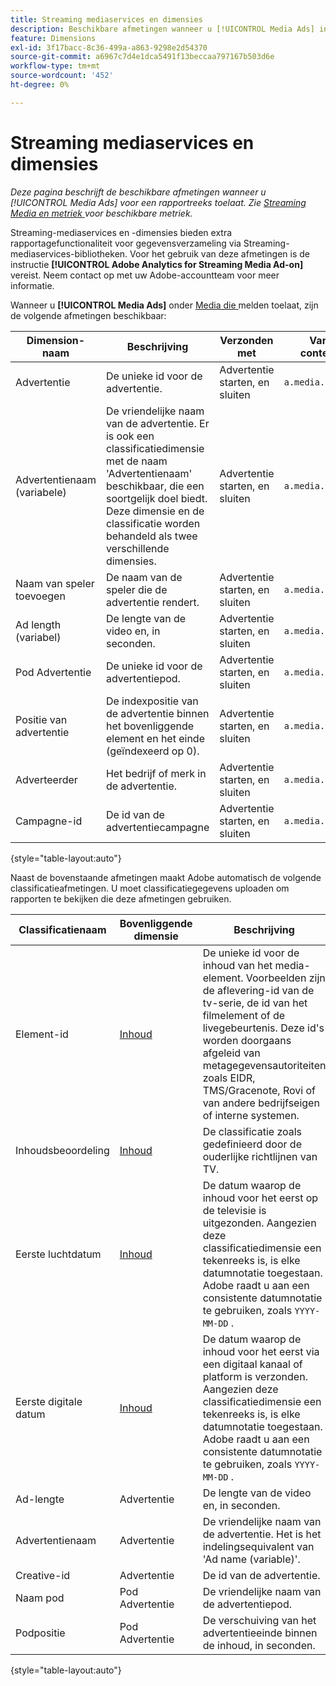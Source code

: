 ```yaml
---
title: Streaming mediaservices en dimensies
description: Beschikbare afmetingen wanneer u [!UICONTROL Media Ads] inschakelt voor een rapportsuite.
feature: Dimensions
exl-id: 3f17bacc-8c36-499a-a863-9298e2d54370
source-git-commit: a6967c7d4e1dca5491f13beccaa797167b503d6e
workflow-type: tm+mt
source-wordcount: '452'
ht-degree: 0%

---
```


# Streaming mediaservices en dimensies

*Deze pagina beschrijft de beschikbare afmetingen wanneer u [!UICONTROL Media Ads] voor een rapportreeks toelaat. Zie [ Streaming Media en metriek ](../metrics/sm-ads.md) voor beschikbare metriek.*

Streaming-mediaservices en -dimensies bieden extra rapportagefunctionaliteit voor gegevensverzameling via Streaming-mediaservices-bibliotheken. Voor het gebruik van deze afmetingen is de instructie **[!UICONTROL Adobe Analytics for Streaming Media Ad-on]** vereist. Neem contact op met uw Adobe-accountteam voor meer informatie.

Wanneer u **[!UICONTROL Media Ads]** onder [ Media die ](/help/admin/tools/manage-rs/edit-settings/media-management.md) melden toelaat, zijn de volgende afmetingen beschikbaar:

| Dimension-naam | Beschrijving | Verzonden met | Variabele van contextgegevens |
| --- | --- | --- | --- |
| Advertentie | De unieke id voor de advertentie. | Advertentie starten, en sluiten | `a.media.ad.name` |
| Advertentienaam (variabele) | De vriendelijke naam van de advertentie. Er is ook een classificatiedimensie met de naam &#39;Advertentienaam&#39; beschikbaar, die een soortgelijk doel biedt. Deze dimensie en de classificatie worden behandeld als twee verschillende dimensies. | Advertentie starten, en sluiten | `a.media.ad.friendlyName` |
| Naam van speler toevoegen | De naam van de speler die de advertentie rendert. | Advertentie starten, en sluiten | `a.media.ad.playerName` |
| Ad length (variabel) | De lengte van de video en, in seconden. | Advertentie starten, en sluiten | `a.media.ad.length` |
| Pod Advertentie | De unieke id voor de advertentiepod. | Advertentie starten, en sluiten | `a.media.ad.pod` |
| Positie van advertentie | De indexpositie van de advertentie binnen het bovenliggende element en het einde (geïndexeerd op 0). | Advertentie starten, en sluiten | `a.media.ad.podPosition` |
| Adverteerder | Het bedrijf of merk in de advertentie. | Advertentie starten, en sluiten | `a.media.ad.advertiser` |
| Campagne-id | De id van de advertentiecampagne | Advertentie starten, en sluiten | `a.media.ad.campaign` |

{style="table-layout:auto"}

Naast de bovenstaande afmetingen maakt Adobe automatisch de volgende classificatieafmetingen. U moet classificatiegegevens uploaden om rapporten te bekijken die deze afmetingen gebruiken.

| Classificatienaam | Bovenliggende dimensie | Beschrijving |
| --- | --- | --- |
| Element-id | [ Inhoud ](sm-core.md) | De unieke id voor de inhoud van het media-element. Voorbeelden zijn de aflevering-id van de tv-serie, de id van het filmelement of de livegebeurtenis. Deze id&#39;s worden doorgaans afgeleid van metagegevensautoriteiten zoals EIDR, TMS/Gracenote, Rovi of van andere bedrijfseigen of interne systemen. |
| Inhoudsbeoordeling | [ Inhoud ](sm-core.md) | De classificatie zoals gedefinieerd door de ouderlijke richtlijnen van TV. |
| Eerste luchtdatum | [ Inhoud ](sm-core.md) | De datum waarop de inhoud voor het eerst op de televisie is uitgezonden. Aangezien deze classificatiedimensie een tekenreeks is, is elke datumnotatie toegestaan. Adobe raadt u aan een consistente datumnotatie te gebruiken, zoals `YYYY-MM-DD` . |
| Eerste digitale datum | [ Inhoud ](sm-core.md) | De datum waarop de inhoud voor het eerst via een digitaal kanaal of platform is verzonden. Aangezien deze classificatiedimensie een tekenreeks is, is elke datumnotatie toegestaan. Adobe raadt u aan een consistente datumnotatie te gebruiken, zoals `YYYY-MM-DD` . |
| Ad-lengte | Advertentie | De lengte van de video en, in seconden. |
| Advertentienaam | Advertentie | De vriendelijke naam van de advertentie. Het is het indelingsequivalent van &#39;Ad name (variable)&#39;. |
| Creative-id | Advertentie | De id van de advertentie. |
| Naam pod | Pod Advertentie | De vriendelijke naam van de advertentiepod. |
| Podpositie | Pod Advertentie | De verschuiving van het advertentieeinde binnen de inhoud, in seconden. |

{style="table-layout:auto"}
